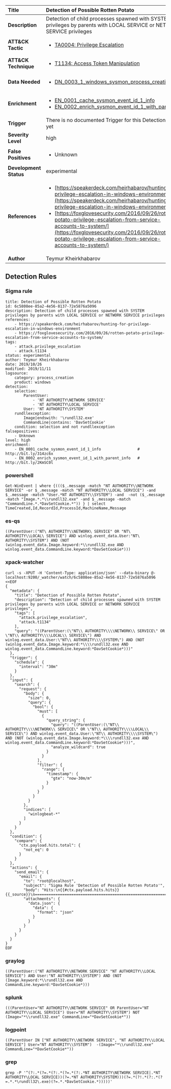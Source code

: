 | Title                    | Detection of Possible Rotten Potato       |
|:-------------------------|:------------------|
| **Description**          | Detection of child processes spawned with SYSTEM privileges by parents with LOCAL SERVICE or NETWORK SERVICE privileges |
| **ATT&amp;CK Tactic**    |  <ul><li>[TA0004: Privilege Escalation](https://attack.mitre.org/tactics/TA0004)</li></ul>  |
| **ATT&amp;CK Technique** | <ul><li>[T1134: Access Token Manipulation](https://attack.mitre.org/techniques/T1134)</li></ul>  |
| **Data Needed**          | <ul><li>[DN_0003_1_windows_sysmon_process_creation](../Data_Needed/DN_0003_1_windows_sysmon_process_creation.md)</li></ul>  |
| **Enrichment** |<ul><li>[EN_0001_cache_sysmon_event_id_1_info](../Enrichments/EN_0001_cache_sysmon_event_id_1_info.md)</li><li>[EN_0002_enrich_sysmon_event_id_1_with_parent_info](../Enrichments/EN_0002_enrich_sysmon_event_id_1_with_parent_info.md)</li></ul> |
| **Trigger**              |  There is no documented Trigger for this Detection Rule yet  |
| **Severity Level**       | high |
| **False Positives**      | <ul><li>Unknown</li></ul>  |
| **Development Status**   | experimental |
| **References**           | <ul><li>[https://speakerdeck.com/heirhabarov/hunting-for-privilege-escalation-in-windows-environment](https://speakerdeck.com/heirhabarov/hunting-for-privilege-escalation-in-windows-environment)</li><li>[https://foxglovesecurity.com/2016/09/26/rotten-potato-privilege-escalation-from-service-accounts-to-system/](https://foxglovesecurity.com/2016/09/26/rotten-potato-privilege-escalation-from-service-accounts-to-system/)</li></ul>  |
| **Author**               | Teymur Kheirkhabarov |


## Detection Rules

### Sigma rule

```
title: Detection of Possible Rotten Potato
id: 6c5808ee-85a2-4e56-8137-72e5876a5096
description: Detection of child processes spawned with SYSTEM privileges by parents with LOCAL SERVICE or NETWORK SERVICE privileges
references:
    - https://speakerdeck.com/heirhabarov/hunting-for-privilege-escalation-in-windows-environment
    - https://foxglovesecurity.com/2016/09/26/rotten-potato-privilege-escalation-from-service-accounts-to-system/
tags:
    - attack.privilege_escalation
    - attack.t1134
status: experimental
author: Teymur Kheirkhabarov
date: 2019/10/26
modified: 2019/11/11
logsource:
    category: process_creation
    product: windows
detection:
    selection:
        ParentUser:
            - 'NT AUTHORITY\NETWORK SERVICE'
            - 'NT AUTHORITY\LOCAL SERVICE'
        User: 'NT AUTHORITY\SYSTEM'
    rundllexception:
        Image|endswith: '\rundll32.exe'
        CommandLine|contains: 'DavSetCookie'
    condition: selection and not rundllexception
falsepositives:
    - Unknown
level: high
enrichment:
    - EN_0001_cache_sysmon_event_id_1_info                # http://bit.ly/314zc6x
    - EN_0002_enrich_sysmon_event_id_1_with_parent_info   # http://bit.ly/2KmSC0l

```





### powershell
    
```
Get-WinEvent | where {((($_.message -match "NT AUTHORITY\\NETWORK SERVICE" -or $_.message -match "NT AUTHORITY\\LOCAL SERVICE") -and $_.message -match "User.*NT AUTHORITY\\SYSTEM") -and  -not ($_.message -match "Image.*.*\\rundll32.exe" -and $_.message -match "CommandLine.*.*DavSetCookie.*")) } | select TimeCreated,Id,RecordId,ProcessId,MachineName,Message
```


### es-qs
    
```
((ParentUser:("NT\ AUTHORITY\\NETWORK\ SERVICE" OR "NT\ AUTHORITY\\LOCAL\ SERVICE") AND winlog.event_data.User:"NT\ AUTHORITY\\SYSTEM") AND (NOT (winlog.event_data.Image.keyword:*\\rundll32.exe AND winlog.event_data.CommandLine.keyword:*DavSetCookie*)))
```


### xpack-watcher
    
```
curl -s -XPUT -H 'Content-Type: application/json' --data-binary @- localhost:9200/_watcher/watch/6c5808ee-85a2-4e56-8137-72e5876a5096 <<EOF
{
  "metadata": {
    "title": "Detection of Possible Rotten Potato",
    "description": "Detection of child processes spawned with SYSTEM privileges by parents with LOCAL SERVICE or NETWORK SERVICE privileges",
    "tags": [
      "attack.privilege_escalation",
      "attack.t1134"
    ],
    "query": "((ParentUser:(\"NT\\ AUTHORITY\\\\NETWORK\\ SERVICE\" OR \"NT\\ AUTHORITY\\\\LOCAL\\ SERVICE\") AND winlog.event_data.User:\"NT\\ AUTHORITY\\\\SYSTEM\") AND (NOT (winlog.event_data.Image.keyword:*\\\\rundll32.exe AND winlog.event_data.CommandLine.keyword:*DavSetCookie*)))"
  },
  "trigger": {
    "schedule": {
      "interval": "30m"
    }
  },
  "input": {
    "search": {
      "request": {
        "body": {
          "size": 0,
          "query": {
            "bool": {
              "must": [
                {
                  "query_string": {
                    "query": "((ParentUser:(\"NT\\ AUTHORITY\\\\NETWORK\\ SERVICE\" OR \"NT\\ AUTHORITY\\\\LOCAL\\ SERVICE\") AND winlog.event_data.User:\"NT\\ AUTHORITY\\\\SYSTEM\") AND (NOT (winlog.event_data.Image.keyword:*\\\\rundll32.exe AND winlog.event_data.CommandLine.keyword:*DavSetCookie*)))",
                    "analyze_wildcard": true
                  }
                }
              ],
              "filter": {
                "range": {
                  "timestamp": {
                    "gte": "now-30m/m"
                  }
                }
              }
            }
          }
        },
        "indices": [
          "winlogbeat-*"
        ]
      }
    }
  },
  "condition": {
    "compare": {
      "ctx.payload.hits.total": {
        "not_eq": 0
      }
    }
  },
  "actions": {
    "send_email": {
      "email": {
        "to": "root@localhost",
        "subject": "Sigma Rule 'Detection of Possible Rotten Potato'",
        "body": "Hits:\n{{#ctx.payload.hits.hits}}{{_source}}\n================================================================================\n{{/ctx.payload.hits.hits}}",
        "attachments": {
          "data.json": {
            "data": {
              "format": "json"
            }
          }
        }
      }
    }
  }
}
EOF

```


### graylog
    
```
((ParentUser:("NT AUTHORITY\\NETWORK SERVICE" "NT AUTHORITY\\LOCAL SERVICE") AND User:"NT AUTHORITY\\SYSTEM") AND (NOT (Image.keyword:*\\rundll32.exe AND CommandLine.keyword:*DavSetCookie*)))
```


### splunk
    
```
(((ParentUser="NT AUTHORITY\\NETWORK SERVICE" OR ParentUser="NT AUTHORITY\\LOCAL SERVICE") User="NT AUTHORITY\\SYSTEM") NOT (Image="*\\rundll32.exe" CommandLine="*DavSetCookie*"))
```


### logpoint
    
```
((ParentUser IN ["NT AUTHORITY\\NETWORK SERVICE", "NT AUTHORITY\\LOCAL SERVICE"] User="NT AUTHORITY\\SYSTEM")  -(Image="*\\rundll32.exe" CommandLine="*DavSetCookie*"))
```


### grep
    
```
grep -P '^(?:.*(?=.*(?:.*(?=.*(?:.*NT AUTHORITY\NETWORK SERVICE|.*NT AUTHORITY\LOCAL SERVICE))(?=.*NT AUTHORITY\SYSTEM)))(?=.*(?!.*(?:.*(?=.*.*\rundll32\.exe)(?=.*.*DavSetCookie.*)))))'
```



